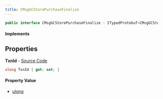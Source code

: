```yaml
---
title: CMsgGCStorePurchaseFinalize
---
```


```csharp
public interface CMsgGCStorePurchaseFinalize : ITypedProtobuf<CMsgGCStorePurchaseFinalize>, INativeHandle
```

#### Implements

## Properties

**TxnId** - [Source Code](https://github.com/swiftly-solution/swiftlys2/blob/master/managed/src/SwiftlyS2.Generated/Protobufs/Interfaces/CMsgGCStorePurchaseFinalize.cs#L13)

```csharp
ulong TxnId { get; set; }
```

#### Property Value

- [ulong](https://learn.microsoft.com/dotnet/api/system.uint64)

